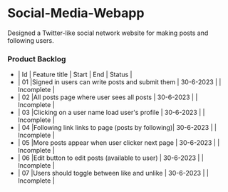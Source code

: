 # Social-Media-Webapp
Designed a Twitter-like social network website for making posts and following users.


### Product Backlog

- | Id | Feature title                                   | Start     |    End    |   Status    |
- | 01 |Signed in users can write posts and submit them  | 30-6-2023 |           |  Incomplete |
- | 02 |All posts page where user sees all posts         | 30-6-2023 |           |  Incomplete |
- | 03 |Clicking on a user name load user's profile      | 30-6-2023 |           |  Incomplete |
- | 04 |Following link links to page (posts by following)| 30-6-2023 |           |  Incomplete |
- | 05 |More posts appear when user clicker next page    | 30-6-2023 |           |  Incomplete |
- | 06 |Edit button to edit posts (available to user)    | 30-6-2023 |           |  Incomplete |
- | 07 |Users should toggle between like and unlike      | 30-6-2023 |           |  Incomplete |
